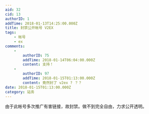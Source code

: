 ```yaml
---
aid: 32
cid: 13
authorID: 1
addTime: 2018-01-13T14:25:00.000Z
title: 封禁公开帐号 V2EX
tags:
    - 帐号
    - ex
comments:
    -
        authorID: 75
        addTime: 2018-01-14T06:04:00.000Z
        content: 支持！
    -
        authorID: 97
        addTime: 2018-01-15T01:13:00.000Z
        content: 竟然封了 v2ex ? ？？
date: 2018-01-15T01:13:00.000Z
category: 站务
---
```


由于此帐号多次推广有害链接，故封禁。做不到完全自由，力求公开透明。
